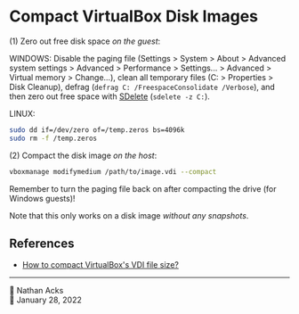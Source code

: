 # Compact VirtualBox Disk Images

(1) Zero out free disk space *on the guest*:

WINDOWS: Disable the paging file (Settings > System > About > Advanced system settings > Advanced > Performance > Settings... > Advanced > Virtual memory > Change...), clean all temporary files (C: > Properties > Disk Cleanup), defrag (`defrag C: /FreespaceConsolidate /Verbose`), and then zero out free space with [SDelete](https://docs.microsoft.com/en-us/sysinternals/downloads/sdelete) (`sdelete -z C:`).

LINUX:

```bash
sudo dd if=/dev/zero of=/temp.zeros bs=4096k
sudo rm -f /temp.zeros
```

(2) Compact the disk image *on the host*:

```bash
vboxmanage modifymedium /path/to/image.vdi --compact
```

Remember to turn the paging file back on after compacting the drive (for Windows guests)!

Note that this only works on a disk image *without any snapshots*.

## References

* [How to compact VirtualBox's VDI file size?](https://superuser.com/questions/529149/how-to-compact-virtualboxs-vdi-file-size/529183#529183)

- - - -

👤 Nathan Acks  
📅 January 28, 2022
